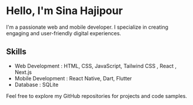 # Hello, I'm Sina Hajipour

I'm a passionate web and mobile developer. I specialize in creating engaging and user-friendly digital experiences.

## Skills
- Web Development : HTML, CSS, JavaScript, Tailwind CSS , React , Next.js
- Mobile Development : React Native, Dart, Flutter
- Database : SQLite

Feel free to explore my GitHub repositories for projects and code samples.
